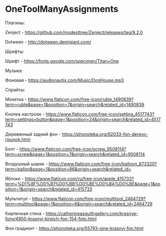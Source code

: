 # OneToolManyAssignments
Плагины:

Zenject - https://github.com/modesttree/Zenject/releases/tag/9.2.0

Dotween - http://dotween.demigiant.com/

Шрифты:

Шрифт  - https://fonts.google.com/specimen/Titan+One

Музыка:

Фоновая - https://audionautix.com/Music/DogHouse.mp3

Спрайты:

Монетка  -  https://www.flaticon.com/free-icon/ruble_1490839?term=ruble&page=1&position=7&origin=search&related_id=1490839

Кнопка настроек - https://www.flaticon.com/free-icon/setting_4517743?term=settings+button&page=1&position=24&origin=search&related_id=4517743

Деревянный задний фон - https://phonoteka.org/62033-fon-derevo-risunok.html

Болт - https://www.flaticon.com/free-icon/screw_9508114?term=screw&page=1&position=7&origin=search&related_id=9508114

Воздушный шарик - https://www.flaticon.com/free-icon/balloon_873320?term=ballon&page=1&position=86&origin=search&related_id=

Яблоко - https://www.flaticon.com/ru/free-icon/apple_415733?term=%D1%8F%D0%B1%D0%BB%D0%BE%D0%BA%D0%BE&page=1&position=1&origin=search&related_id=415733

Мультитул - https://www.flaticon.com/free-icon/multitool_2464729?term=multitool&page=1&position=6&origin=search&related_id=2464729

Кирпичная стена - https://catherineasquithgallery.com/krasnye-fony/4950-krasnyj-kirpich-fon-154-foto.html

Фон градиент - https://phonoteka.org/55793-sine-krasnyj-fon.html
